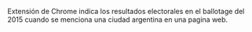Extensión de Chrome indica los resultados electorales en el ballotage del 2015 cuando se menciona una ciudad argentina en una pagina web.